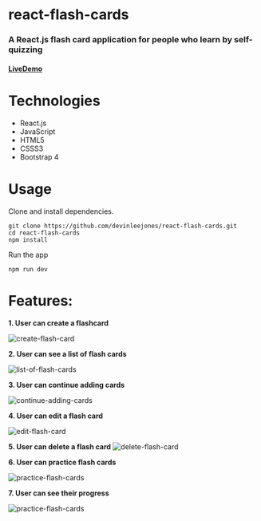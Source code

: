 # react-flash-cards

### A React.js flash card application for people who learn by self-quizzing

#### [LiveDemo](https://devinleejones.github.io/react-flash-cards/)

# Technologies
- React.js
- JavaScript
- HTML5
- CSSS3
- Bootstrap 4
# Usage 
Clone and install dependencies.
```
git clone https://github.com/devinleejones/react-flash-cards.git
cd react-flash-cards
npm install
````
Run the app
```
npm run dev
``````

# Features:

**1. User can create a flashcard**

![create-flash-card](https://user-images.githubusercontent.com/38872859/48093508-62123480-e1c4-11e8-9cdb-79b2da71fbdb.gif)

**2. User can see a list of flash cards**

![list-of-flash-cards](https://user-images.githubusercontent.com/38872859/48093564-8e2db580-e1c4-11e8-9e95-4bb4348687e0.gif)

**3. User can continue adding cards**

![continue-adding-cards](https://user-images.githubusercontent.com/38872859/48093598-a6053980-e1c4-11e8-9d0f-0062e27bc147.gif)

**4. User can edit a flash card**

![edit-flash-card](https://user-images.githubusercontent.com/38872859/48093619-b4ebec00-e1c4-11e8-9f46-c088d756691d.gif)

**5. User can delete a flash card**
![delete-flash-card](https://user-images.githubusercontent.com/38872859/48093644-c634f880-e1c4-11e8-8bd4-b8934d72e198.gif)

**6. User can practice flash cards**

![practice-flash-cards](https://user-images.githubusercontent.com/38872859/48093668-d64cd800-e1c4-11e8-904d-549952ac67ee.gif)

**7. User can see their progress**

![practice-flash-cards](https://user-images.githubusercontent.com/38872859/48093684-e369c700-e1c4-11e8-8759-2d9fe0f3290f.gif)
